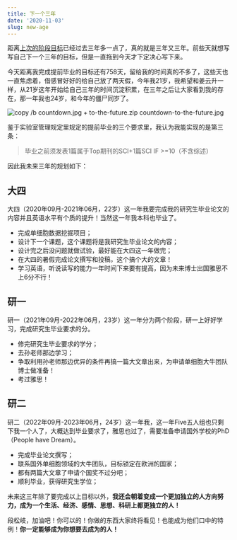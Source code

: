 ```yaml
---
title: 下一个三年
date: '2020-11-03'
slug: new-age
---
```


距离[上次的阶段目标](/cn/2017/10/questionnaire/)已经过去三年多一点了，真的就是三年又三年。前些天就想写写自己下一个三年的目标，但是一直拖到今天才下定决心写下来。

今天距离我完成提前毕业的目标还有758天，留给我的时间真的不多了，这些天也一直焦虑着，借感冒好好的给自己放了两天假，今年我21岁，我希望和姜云升一样，从21岁这年开始给自己三年的时间沉淀积累，在三年之后让大家看到我的存在，那一年我也24岁，和今年的僵尸同岁了。

![copy /b countdown.jpg + to-the-future.zip countdown-to-the-future.jpg](https://db.songqi.online/758-countdown-to-the-future.jpg)

鉴于实验室管理规定里规定的提前毕业的三个要求里，我认为我能实现的是第三条：

> 毕业之前须发表1篇属于Top期刊的SCI+1篇SCI IF >=10（不含综述）

因此我未来三年的规划如下：

## 大四

大四（2020年09月-2021年06月，22岁）这一年我要完成我的研究生毕业论文的内容并且英语水平有个质的提升！当然这一年我本科也毕业了。

- 完成单细胞数据挖掘项目；
- 设计下一个课题，这个课题将是我研究生毕业论文的内容；
- 设计完之后没问题就做试验，最好能在大四这一年做完；
- 在大四的暑假完成论文撰写和投稿，这个搞个大的文章！
- 学习英语，听说读写的能力一年时间下来要有提高，因为未来博士出国雅思不上6分不行！
  
## 研一

研一（2021年09月-2022年06月，23岁）这一年分为两个阶段，研一上好好学习，完成研究生毕业要求的分。

- 修完研究生毕业要求的学分；
- 去孙老师那边学习；
- 争取利用孙老师那边优异的条件再搞一篇大文章出来，为申请单细胞大牛团队博士做准备！
- 考过雅思！

## 研二

研二（2022年09月-2023年06月，24岁）这一年我，这一年Five五人组也只剩下我一个人了，大概达到毕业要求了，雅思也过了，需要准备申请国外学校的PhD（People have Dream）。

- 完成毕业论文撰写；
- 联系国外单细胞领域的大牛团队，目标锁定在欧洲的国家；
- 都有两篇大文章了申请个国奖不过分吧；
- 顺利毕业，获得研究生学位；


未来这三年除了要完成以上目标以外，**我还会朝着变成一个更加独立的人方向努力，成为一个生活、经济、感情、思想、科研上都更独立的人！**

段松岐，加油吧！你可以的！你做的东西大家终将看见！也能成为他们口中的特例！**你一定能够成为你想要去成为的人！**
